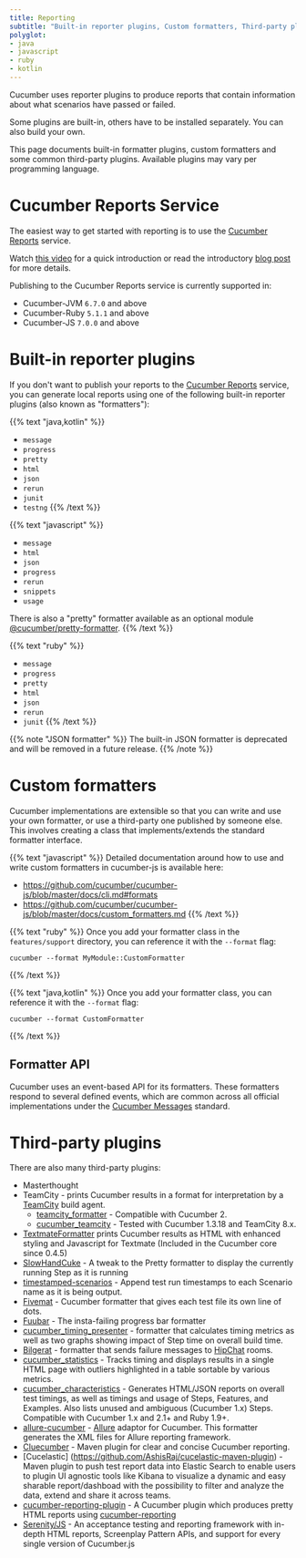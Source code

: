 ```yaml
---
title: Reporting
subtitle: "Built-in reporter plugins, Custom formatters, Third-party plugins"
polyglot:
- java
- javascript
- ruby
- kotlin
---
```


Cucumber uses reporter plugins to produce reports that contain information about
what scenarios have passed or failed.

Some plugins are built-in, others have to be installed separately. You can also
build your own.

This page documents built-in formatter plugins, custom formatters and some common third-party plugins.
Available plugins may vary per programming language.

# Cucumber Reports Service

The easiest way to get started with reporting is to use the [Cucumber Reports](https://reports.cucumber.io/) service.

Watch [this video](https://smartbear.wistia.com/medias/nrgptu7825) for a quick introduction or read the introductory [blog post](https://cucumber.io/blog/open-source/cucumber-reports/) for more details.

Publishing to the Cucumber Reports service is currently supported in:

* Cucumber-JVM `6.7.0` and above
* Cucumber-Ruby `5.1.1` and above
* Cucumber-JS `7.0.0` and above

# Built-in reporter plugins

If you don't want to publish your reports to the [Cucumber Reports](https://reports.cucumber.io/) service, you can
generate local reports using one of the following built-in reporter plugins (also known as "formatters"):

{{% text "java,kotlin" %}}
* `message`
* `progress`
* `pretty`
* `html`
* `json`
* `rerun`
* `junit`
* `testng`
{{% /text %}}

{{% text "javascript" %}}
* `message`
* `html`
* `json`
* `progress`
* `rerun`
* `snippets`
* `usage`

There is also a "pretty" formatter available as an optional module [@cucumber/pretty-formatter](https://www.npmjs.com/package/@cucumber/pretty-formatter).
{{% /text %}}

{{% text "ruby" %}}
* `message`
* `progress`
* `pretty`
* `html`
* `json`
* `rerun`
* `junit`
{{% /text %}}

{{% note "JSON formatter" %}}
The built-in JSON formatter is deprecated and will be removed in a future release.
{{% /note %}}

# Custom formatters

Cucumber implementations are extensible so that you can write and use your own formatter, or use a third-party one published by someone else. This involves creating a class that implements/extends the standard formatter interface.

{{% text "javascript" %}}
Detailed documentation around how to use and write custom formatters in cucumber-js is available here:

* https://github.com/cucumber/cucumber-js/blob/master/docs/cli.md#formats
* https://github.com/cucumber/cucumber-js/blob/master/docs/custom_formatters.md
{{% /text %}}

{{% text "ruby" %}}
Once you add your formatter class in the `features/support` directory, you can reference it with the `--format` flag:

```
cucumber --format MyModule::CustomFormatter
```
{{% /text %}}

{{% text "java,kotlin" %}}
Once you add your formatter class, you can reference it with the `--format` flag:

```
cucumber --format CustomFormatter
```
{{% /text %}}

## Formatter API

Cucumber uses an event-based API for its formatters. These formatters respond to several defined events, which are common across all official implementations under the [Cucumber Messages](https://github.com/cucumber/cucumber/tree/master/messages) standard.

# Third-party plugins
There are also many third-party plugins:

* Masterthought
* TeamCity - prints Cucumber results in a format for interpretation by a [TeamCity](https://www.jetbrains.com/teamcity/index.html) build agent.
   * [teamcity_formatter](https://github.com/kevinrood/teamcity_formatter) - Compatible with Cucumber 2.
   * [cucumber_teamcity](https://github.com/ankurcha/cucumber_teamcity/) - Tested with Cucumber 1.3.18 and TeamCity 8.x.
* [TextmateFormatter](https://github.com/raldred/cucumber_textmate/) prints Cucumber results as HTML with enhanced styling and Javascript for Textmate (Included in the Cucumber core since 0.4.5)
* [SlowHandCuke](https://github.com/moredip/SlowHandCuke) - A tweak to the Pretty formatter to display the currently running Step as it is running
* [timestamped-scenarios](https://github.com/moredip/timestamped-scenarios) - Append test run timestamps to each Scenario name as it is being output.
* [Fivemat](https://github.com/tpope/fivemat) - Cucumber formatter that gives each test file its own line of dots.
* [Fuubar](https://github.com/martinciu/fuubar-cucumber) - The insta-failing progress bar formatter
* [cucumber_timing_presenter](https://github.com/distributedlife/cucumber_timing_presenter) - formatter that calculates timing metrics as well as two graphs showing impact of Step time on overall build time.
* [Bilgerat](https://github.com/mdsol/bilgerat) - formatter that sends failure messages to [HipChat](https://www.hipchat.com/) rooms.
* [cucumber_statistics](https://github.com/alienfast/cucumber_statistics) - Tracks timing and displays results in a single HTML page with outliers highlighted in a table sortable by various metrics.
* [cucumber_characteristics](https://github.com/singram/cucumber_characteristics) - Generates HTML/JSON reports on overall test timings, as well as timings and usage of Steps, Features, and Examples. Also lists unused and ambiguous (Cucumber 1.x) Steps. Compatible with Cucumber 1.x and 2.1+ and Ruby 1.9+.
* [allure-cucumber](https://github.com/allure-framework/allure-cucumber) - [Allure](https://github.com/allure-framework) adaptor for Cucumber. This formatter generates the XML files for Allure reporting framework.
* [Cluecumber](https://github.com/trivago/cluecumber-report-plugin) - Maven plugin for clear and concise Cucumber reporting.
* [Cucelastic] (https://github.com/AshisRaj/cucelastic-maven-plugin) - Maven plugin to push test report data into Elastic Search to enable users to plugin UI agnostic tools like Kibana to visualize a dynamic and easy sharable report/dashboad with the possibility to filter and analyze the data, extend and share it across teams.
* [cucumber-reporting-plugin](https://gitlab.com/monochromata-de/cucumber-reporting-plugin) - A Cucumber plugin which produces pretty HTML reports using [cucumber-reporting](https://github.com/damianszczepanik/cucumber-reporting)
* [Serenity/JS](https://serenity-js.org/handbook/integration/serenityjs-and-cucumber.html) - An acceptance testing and reporting framework with in-depth HTML reports, Screenplay Pattern APIs, and support for every single version of Cucumber.js
